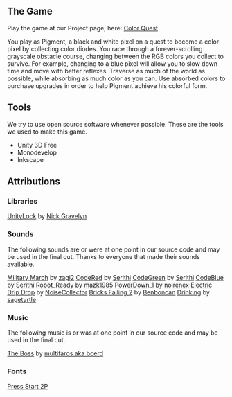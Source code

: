 ## The Game

Play the game at our Project page, here: [Color Quest](http://redbluegames.com/game-off-2013/)

You play as Pigment, a black and white pixel on a quest to become a color pixel by collecting color diodes. You race through a forever-scrolling grayscale obstacle course, changing between the RGB colors you collect to survive. For example, changing to a blue pixel will allow you to slow down time and move with better reflexes. Traverse as much of the world as possible, while absorbing as much color as you can. Use absorbed colors to purchase upgrades in order to help Pigment achieve his colorful form.

## Tools

We try to use open source software whenever possible. These are the tools we used to make this game.

* Unity 3D Free
* Monodevelop
* Inkscape

## Attributions

### Libraries

[UnityLock](http://unityassetreview.com/assets/6865) by [Nick Gravelyn](http://unityassetreview.com/publishers/113)

### Sounds

The following sounds are or were at one point in our source code and may
be used in the final cut. Thanks to everyone that made their sounds
available.

[Military March](http://freesound.org/people/zagi2/sounds/182311/) by [zagi2](http://freesound.org/people/zagi2/)
[CodeRed](http://freesound.org/people/Serithi/sounds/150315/) by [Serithi](http://freesound.org/people/Serithi/)
[CodeGreen](http://freesound.org/people/Serithi/sounds/150316/) by [Serithi](http://freesound.org/people/Serithi/)
[CodeBlue](http://freesound.org/people/Serithi/sounds/150317/) by [Serithi](http://freesound.org/people/Serithi/)
[Robot_Ready](http://freesound.org/people/mazk1985/sounds/187404/) by [mazk1985](http://freesound.org/people/mazk1985/)
[PowerDown_1](http://freesound.org/people/noirenex/sounds/159399/) by [noirenex](http://freesound.org/people/noirenex/)
[Electric Drip Drop](http://freesound.org/people/NoiseCollector/sounds/5937/) by [NoiseCollector](http://freesound.org/people/NoiseCollector/)
[Bricks Falling 2](http://freesound.org/people/Benboncan/sounds/77086/) by [Benboncan](http://freesound.org/people/Benboncan/)
[Drinking](http://freesound.org/people/sagetyrtle/sounds/37226/) by [sagetyrtle](http://freesound.org/people/sagetyrtle/)

### Music

The following music is or was at one point in our source code and may
be used in the final cut.

[The Boss](http://freemusicarchive.org/music/Multifaros/The_Factory/) by [multifaros aka boerd](http://multifaros.info.se/)

### Fonts

[Press Start 2P](http://www.google.com/fonts#QuickUsePlace:quickUse/Family:Press+Start+2P)
